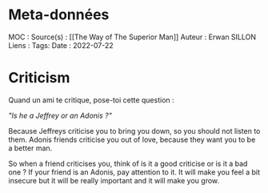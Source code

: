 # Meta-données

MOC : 
Source(s) : [[The Way of The Superior Man]]
Auteur : Erwan SILLON
Liens : 
Tags:
Date : 2022-07-22

# Criticism

Quand un ami te critique, pose-toi cette question : 

*"Is he a Jeffrey or an Adonis ?"*

Because Jeffreys criticise you to bring you down, so you should not listen to them.
Adonis friends criticise you out of love, because they want you to be a better man. 

So when a friend criticises you, think of is it a good criticise or is it a bad one ?
If your friend is an Adonis, pay attention to it. It will make you feel a bit insecure but it will be really important and it will make you grow.